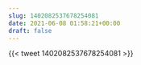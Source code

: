 ```yaml
---
slug: 1402082537678254081
date: 2021-06-08 01:58:21+00:00
draft: false
---
```


{{< tweet 1402082537678254081 >}}

